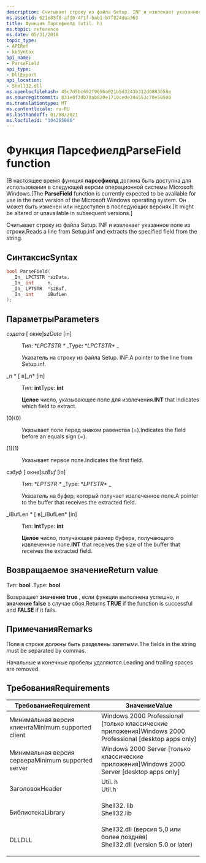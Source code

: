 ```yaml
---
description: Считывает строку из файла Setup. INF и извлекает указанное поле из строки.
ms.assetid: 621e85f8-af30-4f1f-bab1-b7f824daa363
title: Функция Парсефиелд (util. h)
ms.topic: reference
ms.date: 05/31/2018
topic_type:
- APIRef
- kbSyntax
api_name:
- ParseField
api_type:
- DllExport
api_location:
- Shell32.dll
ms.openlocfilehash: 45c7d5bc692f969ba821b5d3243b312d0883658e
ms.sourcegitcommit: 831e8f3db78ab820e1710cede244553c70e50500
ms.translationtype: MT
ms.contentlocale: ru-RU
ms.lasthandoff: 01/08/2021
ms.locfileid: "104265086"
---
```

# <a name="parsefield-function"></a><span data-ttu-id="6353a-103">Функция Парсефиелд</span><span class="sxs-lookup"><span data-stu-id="6353a-103">ParseField function</span></span>

<span data-ttu-id="6353a-104">\[В настоящее время функция **парсефиелд** должна быть доступна для использования в следующей версии операционной системы Microsoft Windows.</span><span class="sxs-lookup"><span data-stu-id="6353a-104">\[The **ParseField** function is currently expected to be available for use in the next version of the Microsoft Windows operating system.</span></span> <span data-ttu-id="6353a-105">Он может быть изменен или недоступен в последующих версиях.\]</span><span class="sxs-lookup"><span data-stu-id="6353a-105">It might be altered or unavailable in subsequent versions.\]</span></span>

<span data-ttu-id="6353a-106">Считывает строку из файла Setup. INF и извлекает указанное поле из строки.</span><span class="sxs-lookup"><span data-stu-id="6353a-106">Reads a line from Setup.inf and extracts the specified field from the string.</span></span>

## <a name="syntax"></a><span data-ttu-id="6353a-107">Синтаксис</span><span class="sxs-lookup"><span data-stu-id="6353a-107">Syntax</span></span>


```C++
bool ParseField(
  _In_ LPCTSTR *szData,
  _In_ int     n,
  _In_ LPTSTR  *szBuf,
  _In_ int     iBufLen
);
```



## <a name="parameters"></a><span data-ttu-id="6353a-108">Параметры</span><span class="sxs-lookup"><span data-stu-id="6353a-108">Parameters</span></span>

<dl> <dt>

<span data-ttu-id="6353a-109">*сздата* \[ окне\]</span><span class="sxs-lookup"><span data-stu-id="6353a-109">*szData* \[in\]</span></span>
</dt> <dd>

<span data-ttu-id="6353a-110">Тип: \**LPCTSTR \** _</span><span class="sxs-lookup"><span data-stu-id="6353a-110">Type: \**LPCTSTR\** _</span></span>

<span data-ttu-id="6353a-111">Указатель на строку из файла Setup. INF.</span><span class="sxs-lookup"><span data-stu-id="6353a-111">A pointer to the line from Setup.inf.</span></span>

</dd> <dt>

<span data-ttu-id="6353a-112">_n \* \[ в\]</span><span class="sxs-lookup"><span data-stu-id="6353a-112">_n\* \[in\]</span></span>
</dt> <dd>

<span data-ttu-id="6353a-113">Тип: **int**</span><span class="sxs-lookup"><span data-stu-id="6353a-113">Type: **int**</span></span>

<span data-ttu-id="6353a-114">**Целое** число, указывающее поле для извлечения.</span><span class="sxs-lookup"><span data-stu-id="6353a-114">**INT** that indicates which field to extract.</span></span>

<dt>



 <span data-ttu-id="6353a-115"> (0)</span><span class="sxs-lookup"><span data-stu-id="6353a-115">(0)</span></span>


</dt> <dd>

<span data-ttu-id="6353a-116">Указывает поле перед знаком равенства (=).</span><span class="sxs-lookup"><span data-stu-id="6353a-116">Indicates the field before an equals sign (=).</span></span>

</dd> <dt>



 <span data-ttu-id="6353a-117">(1)</span><span class="sxs-lookup"><span data-stu-id="6353a-117">(1)</span></span>


</dt> <dd>

<span data-ttu-id="6353a-118">Указывает первое поле.</span><span class="sxs-lookup"><span data-stu-id="6353a-118">Indicates the first field.</span></span>

</dd> </dl> </dd> <dt>

<span data-ttu-id="6353a-119">*сзбуф* \[ окне\]</span><span class="sxs-lookup"><span data-stu-id="6353a-119">*szBuf* \[in\]</span></span>
</dt> <dd>

<span data-ttu-id="6353a-120">Тип: \**LPTSTR \** _</span><span class="sxs-lookup"><span data-stu-id="6353a-120">Type: \**LPTSTR\** _</span></span>

<span data-ttu-id="6353a-121">Указатель на буфер, который получает извлеченное поле.</span><span class="sxs-lookup"><span data-stu-id="6353a-121">A pointer to the buffer that receives the extracted field.</span></span>

</dd> <dt>

<span data-ttu-id="6353a-122">_iBufLen \* \[ в\]</span><span class="sxs-lookup"><span data-stu-id="6353a-122">_iBufLen\* \[in\]</span></span>
</dt> <dd>

<span data-ttu-id="6353a-123">Тип: **int**</span><span class="sxs-lookup"><span data-stu-id="6353a-123">Type: **int**</span></span>

<span data-ttu-id="6353a-124">**Целое** число, получающее размер буфера, получающего извлеченное поле.</span><span class="sxs-lookup"><span data-stu-id="6353a-124">**INT** that receives the size of the buffer that receives the extracted field.</span></span>

</dd> </dl>

## <a name="return-value"></a><span data-ttu-id="6353a-125">Возвращаемое значение</span><span class="sxs-lookup"><span data-stu-id="6353a-125">Return value</span></span>

<span data-ttu-id="6353a-126">Тип: **bool** .</span><span class="sxs-lookup"><span data-stu-id="6353a-126">Type: **bool**</span></span>

<span data-ttu-id="6353a-127">Возвращает **значение true** , если функция выполнена успешно, и **значение false** в случае сбоя.</span><span class="sxs-lookup"><span data-stu-id="6353a-127">Returns **TRUE** if the function is successful and **FALSE** if it fails.</span></span>

## <a name="remarks"></a><span data-ttu-id="6353a-128">Примечания</span><span class="sxs-lookup"><span data-stu-id="6353a-128">Remarks</span></span>

<span data-ttu-id="6353a-129">Поля в строке должны быть разделены запятыми.</span><span class="sxs-lookup"><span data-stu-id="6353a-129">The fields in the string must be separated by commas.</span></span>

<span data-ttu-id="6353a-130">Начальные и конечные пробелы удаляются.</span><span class="sxs-lookup"><span data-stu-id="6353a-130">Leading and trailing spaces are removed.</span></span>

## <a name="requirements"></a><span data-ttu-id="6353a-131">Требования</span><span class="sxs-lookup"><span data-stu-id="6353a-131">Requirements</span></span>



| <span data-ttu-id="6353a-132">Требование</span><span class="sxs-lookup"><span data-stu-id="6353a-132">Requirement</span></span> | <span data-ttu-id="6353a-133">Значение</span><span class="sxs-lookup"><span data-stu-id="6353a-133">Value</span></span> |
|-------------------------------------|---------------------------------------------------------------------------------------------------------------|
| <span data-ttu-id="6353a-134">Минимальная версия клиента</span><span class="sxs-lookup"><span data-stu-id="6353a-134">Minimum supported client</span></span><br/> | <span data-ttu-id="6353a-135">Windows 2000 Professional \[только классические приложения\]</span><span class="sxs-lookup"><span data-stu-id="6353a-135">Windows 2000 Professional \[desktop apps only\]</span></span><br/>                                                    |
| <span data-ttu-id="6353a-136">Минимальная версия сервера</span><span class="sxs-lookup"><span data-stu-id="6353a-136">Minimum supported server</span></span><br/> | <span data-ttu-id="6353a-137">Windows 2000 Server \[только классические приложения\]</span><span class="sxs-lookup"><span data-stu-id="6353a-137">Windows 2000 Server \[desktop apps only\]</span></span><br/>                                                          |
| <span data-ttu-id="6353a-138">Заголовок</span><span class="sxs-lookup"><span data-stu-id="6353a-138">Header</span></span><br/>                   | <dl> <span data-ttu-id="6353a-139"><dt>Util. h</dt></span><span class="sxs-lookup"><span data-stu-id="6353a-139"><dt>Util.h</dt></span></span> </dl>                             |
| <span data-ttu-id="6353a-140">Библиотека</span><span class="sxs-lookup"><span data-stu-id="6353a-140">Library</span></span><br/>                  | <dl> <span data-ttu-id="6353a-141"><dt>Shell32. lib</dt></span><span class="sxs-lookup"><span data-stu-id="6353a-141"><dt>Shell32.lib</dt></span></span> </dl>                        |
| <span data-ttu-id="6353a-142">DLL</span><span class="sxs-lookup"><span data-stu-id="6353a-142">DLL</span></span><br/>                      | <dl> <span data-ttu-id="6353a-143"><dt>Shell32.dll (версия 5,0 или более поздняя)</dt></span><span class="sxs-lookup"><span data-stu-id="6353a-143"><dt>Shell32.dll (version 5.0 or later)</dt></span></span> </dl> |



 

 





